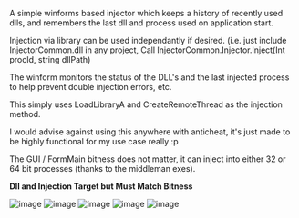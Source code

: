 A simple winforms based injector which keeps a history of recently used dlls, and remembers the last dll and process used on application start.

Injection via library can be used independantly if desired.
(i.e. just include InjectorCommon.dll in any project, Call InjectorCommon.Injector.Inject(Int procId, string dllPath) 

The winform monitors the status of the DLL's and the last injected process to help prevent double injection errors, etc.

This simply uses LoadLibraryA and CreateRemoteThread as the injection method.

I would advise against using this anywhere with anticheat, it's just made to be highly functional for my use case really :p

The GUI / FormMain bitness does not matter, it can inject into either 32 or 64 bit processes (thanks to the middleman exes). 

**Dll and Injection Target but Must Match Bitness**

![image](https://github.com/user-attachments/assets/12be1328-eefd-44ba-b731-59197188036e)
![image](https://github.com/user-attachments/assets/1150ff5e-5e1c-4b9d-b955-d0aa85013155)
![image](https://github.com/user-attachments/assets/8cb485fe-9fd1-47d7-adf9-9156ba676a69)
![image](https://github.com/user-attachments/assets/a8ffd096-b692-48ea-bfa8-c617be664a2e)
![image](https://github.com/user-attachments/assets/63554a09-33f1-401b-9c24-e0239e2b9a0b)



